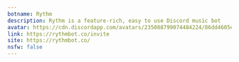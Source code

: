 ```yaml
---
botname: Rythm
description: Rythm is a feature-rich, easy to use Discord music bot
avatar: https://cdn.discordapp.com/avatars/235088799074484224/86dd4605e419359463b3d1e808b90396.png
link: https://rythmbot.co/invite
site: https://rythmbot.co/
nsfw: false
---
```

